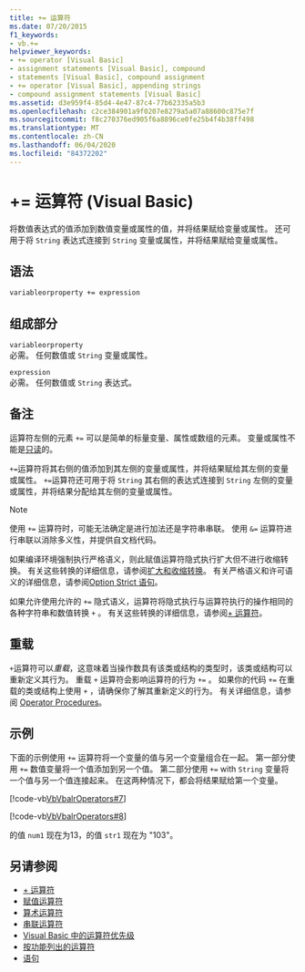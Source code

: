 ```yaml
---
title: += 运算符
ms.date: 07/20/2015
f1_keywords:
- vb.+=
helpviewer_keywords:
- += operator [Visual Basic]
- assignment statements [Visual Basic], compound
- statements [Visual Basic], compound assignment
- += operator [Visual Basic], appending strings
- compound assignment statements [Visual Basic]
ms.assetid: d3e959f4-85d4-4e47-87c4-77b62335a5b3
ms.openlocfilehash: c2ce384901a9f0207e8279a5a07a88600c875e7f
ms.sourcegitcommit: f8c270376ed905f6a8896ce0fe25b4f4b38ff498
ms.translationtype: MT
ms.contentlocale: zh-CN
ms.lasthandoff: 06/04/2020
ms.locfileid: "84372202"
---
```

# <a name="-operator-visual-basic"></a>+= 运算符 (Visual Basic)
将数值表达式的值添加到数值变量或属性的值，并将结果赋给变量或属性。 还可用于将 `String` 表达式连接到 `String` 变量或属性，并将结果赋给变量或属性。  
  
## <a name="syntax"></a>语法  
  
```vb  
variableorproperty += expression  
```  
  
## <a name="parts"></a>组成部分  
 `variableorproperty`  
 必需。 任何数值或 `String` 变量或属性。  
  
 `expression`  
 必需。 任何数值或 `String` 表达式。  
  
## <a name="remarks"></a>备注  
 运算符左侧的元素 `+=` 可以是简单的标量变量、属性或数组的元素。 变量或属性不能是[只读](../modifiers/readonly.md)的。  
  
 `+=`运算符将其右侧的值添加到其左侧的变量或属性，并将结果赋给其左侧的变量或属性。 `+=`运算符还可用于将 `String` 其右侧的表达式连接到 `String` 左侧的变量或属性，并将结果分配给其左侧的变量或属性。  
  
> [!NOTE]
> 使用 `+=` 运算符时，可能无法确定是进行加法还是字符串串联。 使用 `&=` 运算符进行串联以消除多义性，并提供自文档代码。  
  
 如果编译环境强制执行严格语义，则此赋值运算符隐式执行扩大但不进行收缩转换。 有关这些转换的详细信息，请参阅[扩大和收缩转换](../../programming-guide/language-features/data-types/widening-and-narrowing-conversions.md)。 有关严格语义和许可语义的详细信息，请参阅[Option Strict 语句](../statements/option-strict-statement.md)。  
  
 如果允许使用允许的 `+=` 隐式语义，运算符将隐式执行与运算符执行的操作相同的各种字符串和数值转换 `+` 。 有关这些转换的详细信息，请参阅[+ 运算符](addition-operator.md)。  
  
## <a name="overloading"></a>重载  
 `+`运算符可以*重载*，这意味着当操作数具有该类或结构的类型时，该类或结构可以重新定义其行为。 重载 `+` 运算符会影响运算符的行为 `+=` 。 如果你的代码 `+=` 在重载的类或结构上使用 `+` ，请确保你了解其重新定义的行为。 有关详细信息，请参阅 [Operator Procedures](../../programming-guide/language-features/procedures/operator-procedures.md)。  
  
## <a name="example"></a>示例  
 下面的示例使用 `+=` 运算符将一个变量的值与另一个变量组合在一起。 第一部分使用 `+=` 数值变量将一个值添加到另一个值。 第二部分使用 `+=` with `String` 变量将一个值与另一个值连接起来。 在这两种情况下，都会将结果赋给第一个变量。  
  
 [!code-vb[VbVbalrOperators#7](~/samples/snippets/visualbasic/VS_Snippets_VBCSharp/VbVbalrOperators/VB/Class1.vb#7)]  
  
 [!code-vb[VbVbalrOperators#8](~/samples/snippets/visualbasic/VS_Snippets_VBCSharp/VbVbalrOperators/VB/Class1.vb#8)]  
  
 的值 `num1` 现在为13，的值 `str1` 现在为 "103"。  
  
## <a name="see-also"></a>另请参阅

- [+ 运算符](addition-operator.md)
- [赋值运算符](assignment-operators.md)
- [算术运算符](arithmetic-operators.md)
- [串联运算符](concatenation-operators.md)
- [Visual Basic 中的运算符优先级](operator-precedence.md)
- [按功能列出的运算符](operators-listed-by-functionality.md)
- [语句](../../programming-guide/language-features/statements.md)
